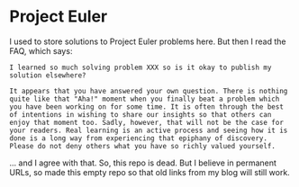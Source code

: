 Project Euler
=============
I used to store solutions to Project Euler problems here.  But then I read the FAQ, which says:

    I learned so much solving problem XXX so is it okay to publish my solution elsewhere?

    It appears that you have answered your own question. There is nothing quite like that "Aha!" moment when you finally beat a problem which you have been working on for some time. It is often through the best of intentions in wishing to share our insights so that others can enjoy that moment too. Sadly, however, that will not be the case for your readers. Real learning is an active process and seeing how it is done is a long way from experiencing that epiphany of discovery. Please do not deny others what you have so richly valued yourself.

... and I agree with that.  So, this repo is dead.  But I believe in permanent URLs, so made this empty repo so that old links from my blog will still work.

